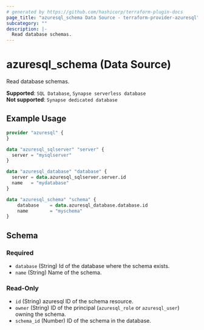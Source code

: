 ```yaml
---
# generated by https://github.com/hashicorp/terraform-plugin-docs
page_title: "azuresql_schema Data Source - terraform-provider-azuresql"
subcategory: ""
description: |-
  Read database schemas.
---
```


# azuresql_schema (Data Source)

Read database schemas.

**Supported**: `SQL Database`, `Synapse serverless database` \
**Not supported**: `Synapse dedicated database`

## Example Usage

```terraform
provider "azuresql" {
}

data "azuresql_sqlserver" "server" {
  server = "mysqlserver"
}

data "azuresql_database" "database" {
  server = data.azuresql_sqlserver.server.id
  name   = "mydatabase"
}

data "azuresql_schema" "schema" {
    database 	= data.azuresql_database.database.id
    name     	= "myschema"
}

```

<!-- schema generated by tfplugindocs -->
## Schema

### Required

- `database` (String) Id of the database where the schema exists.
- `name` (String) Name of the schema.

### Read-Only

- `id` (String) azuresql ID of the schema resource.
- `owner` (String) ID of the principal (`azuresql_role` or `azuresql_user`) owning the schema.
- `schema_id` (Number) ID of the schema in the database.